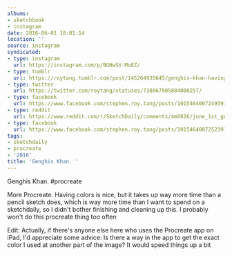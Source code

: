 ```yaml
---
albums:
- sketchbook
- instagram
date: 2016-06-01 18:01:14
location: ''
source: instagram
syndicated:
- type: instagram
  url: https://instagram.com/p/BGHwSV-MoEZ/
- type: tumblr
  url: https://roytang.tumblr.com/post/145264935645/genghis-khan-having-colors-is-nice-but-takes-up
- type: twitter
  url: https://twitter.com/roytang/statuses/738067905884000257/
- type: facebook
  url: https://www.facebook.com/stephen.roy.tang/posts/10154640072493912:0
- type: reddit
  url: https://www.reddit.com/r/SketchDaily/comments/4m0626/june_1st_genghis_khan/d3s0icf/
- type: facebook
  url: https://www.facebook.com/stephen.roy.tang/posts/10154640072523912
tags:
- sketchdaily
- procreate
- '2016'
title: 'Genghis Khan. '
---
```


Genghis Khan. #procreate

More Procreate. Having colors is nice, but it takes up way more time than a pencil sketch does, which is way more time than I want to spend on a sketchdaily, so I didn't bother finishing and cleaning up this. I probably won't do this procreate thing too often

Edit: Actually, if there's anyone else here who uses the Procreate app on iPad, I'd appreciate some advice: Is there a way in the app to get the exact color I used at another part of the image? It would speed things up a bit